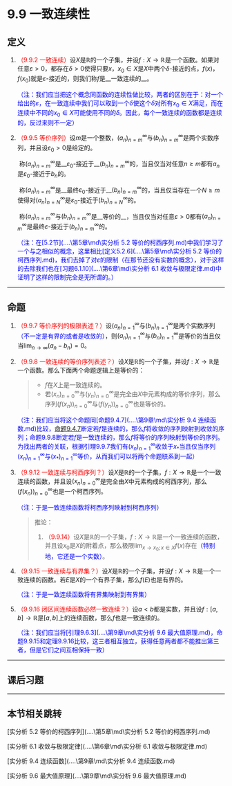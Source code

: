# 9.9 一致连续性

## 定义

1. <font color=red>（9.9.2 一致连续）</font>设$X$是$\mathbb R$的一个子集，并设$f:X\rightarrow\mathbb R$是一个函数。如果对任意$\varepsilon>0$，都存在$\delta>0$使得只要$x$，$x_0\in X$是$X$中两个$\delta$-接近的点，$f(x)$，$f(x_0)$就是$\varepsilon$-接近的，则我们称$f$是__一致连续的__。

   <font color=blue>（注：我们应当把这个概念同函数的连续性做比较，两者的区别在于：对一个给出的$\varepsilon$，在一致连续中我们可以取到一个$\delta$使这个$\delta$对所有$x_0\in X$满足，而在连续中不同的$x_0\in X$可能使用不同的$\delta$。因此，每个一致连续的函数都是连续的，反过来则不一定）</font>
   
2. <font color=red>（9.9.5 等价序列）</font>设$m$是一个整数，$(a_n)_{n=m}^\infty$与$(b_n)_{n=m}^\infty$是两个实数序列，并且设$\varepsilon_0>0$是给定的。

   ​    称$(a_n)_{n=m}^\infty$是__$\varepsilon_0$-接近于__$(b_n)_{n=m}^\infty$的，当且仅当对任意$n\geq m$都有$a_n$是$\varepsilon_0$-接近于$b_n$的。

   ​    称$(a_n)_{n=m}^\infty$是__最终$\varepsilon_0$-接近于__$(b_n)_{n=m}^\infty$的，当且仅当存在一个$N\geq m$使得对$(a_n)_{n=N}^\infty$是$\varepsilon_0$-接近于$(b_n)_{n=N}^\infty$的。

   ​    称$(a_n)_{n=m}^\infty$与$(b_n)_{n=m}^\infty$是__等价的__，当且仅当对任意$\varepsilon>0$都有$(a_n)_{n=m}^\infty$是最终$\varepsilon$-接近于$(b_n)_{n=m}^\infty$的。

   <font color=blue>（注：在[5.2节](..\..\第5章\md\实分析 5.2 等价的柯西序列.md)中我们学习了一个与之相似的概念，这里相比[定义5.2.6](..\..\第5章\md\实分析 5.2 等价的柯西序列.md)，我们去掉了对$\varepsilon$的限制（在那节还没有实数的概念），对于这样的去除我们也在[习题6.1.10](..\..\第6章\md\实分析 6.1 收敛与极限定律.md)中证明了这样的限制完全是无所谓的。）</font>

---

## 命题

1. <font color=red>（9.9.7 等价序列的极限表述？）</font>设$(a_n)_{n=1}^\infty$与$(b_n)_{n=1}^\infty$是两个实数序列<font color=blue>（不一定是有界的或者是收敛的）</font>，则$(a_n)_{n=1}^\infty$与$(b_n)_{n=1}^\infty$是等价的当且仅当$\displaystyle\lim_{n\rightarrow\infty}(a_n-b_n)=0$。

2. <font color=red>（9.9.8 一致连续的等价序列表述？）</font>设$X$是$\mathbb R$的一个子集，并设$f:X\rightarrow\mathbb R$是一个函数。那么下面两个命题逻辑上是等价的：

   > * $f$在$X$上是一致连续的。
   > * 若$(x_n)_{n=0}^\infty$与$(y_n)_{n=0}^\infty$是完全由$X$中元素构成的等价序列，那么序列$(f(x_n))_{n=0}^\infty$与$(f(y_n))_{n=0}^\infty$也是等价的。

   <font color=blue>（注：我们应当将这个命题同[命题9.4.7](..\..\第9章\md\实分析 9.4 连续函数.md)比较，[命题9.4.7]()断定若$f$是连续的，那么$f$将收敛的序列映射到收敛的序列；命题9.9.8断定若$f$是一致连续的，那么$f$将等价的序列映射到等价的序列。为找出两者的关联，根据引理9.9.7我们有$(x_n)_{n=1}^\infty$收敛于$x_*$当且仅当序列$(x_n)_{n=1}^\infty$与$(x_*)_{n=1}^\infty$等价，从而我们可以将两个命题联系到一起）</font>

3. <font color=red>（9.9.12 一致连续与柯西序列？）</font>设$X$是$\mathbb R$的一个子集，$f:X\rightarrow\mathbb R$是一个一致连续的函数，并且设$(x_n)_{n=0}^\infty$是完全由$X$中元素构成的柯西序列，那么$(f(x_n))_{n=0}^\infty$也是一个柯西序列。

   <font color=blue>（注：于是一致连续函数将柯西序列映射到柯西序列）</font>

   > 推论：
   >
   > 1. <font color=red>（9.9.14）</font>设$X$是$\mathbb R$的一个子集，$f:X\rightarrow\mathbb R$是一个一致连续的函数，并且设$x_0$是$X$的附着点，那么极限$\displaystyle\lim_{x\rightarrow x_0;x\in X}f(x)$存在<font color=blue>（特别地，它还是一个实数）</font>。

5. <font color=red>（9.9.15 一致连续与有界集？）</font>设$X$是$\mathbb R$的一个子集，并设$f:X\rightarrow\mathbb R$是一个一致连续的函数。若$E$是$X$的一个有界子集，那么$f(E)$也是有界的。

   <font color=blue>（注：于是一致连续函数将有界集映射到有界集）</font>

6. <font color=red>（9.9.16 闭区间连续函数必然一致连续？）</font>设$a<b$都是实数，并且设$f:[a,b]\rightarrow\mathbb R$是$[a,b]$上的连续函数，那么$f$也是一致连续的。

   <font color=blue>（注：我们应当将[引理9.6.3](..\..\第9章\md\实分析 9.6 最大值原理.md)，命题9.9.15和定理9.9.16比较，这三者相互独立，获得任意两者都不能推出第三者，但是它们之间互相保持一致）</font>

---

## 课后习题

---

## 本节相关跳转

[实分析 5.2 等价的柯西序列](..\..\第5章\md\实分析 5.2 等价的柯西序列.md)

[实分析 6.1 收敛与极限定律](..\..\第6章\md\实分析 6.1 收敛与极限定律.md)

[实分析 9.4 连续函数](..\..\第9章\md\实分析 9.4 连续函数.md)

[实分析 9.6 最大值原理](..\..\第9章\md\实分析 9.6 最大值原理.md)

